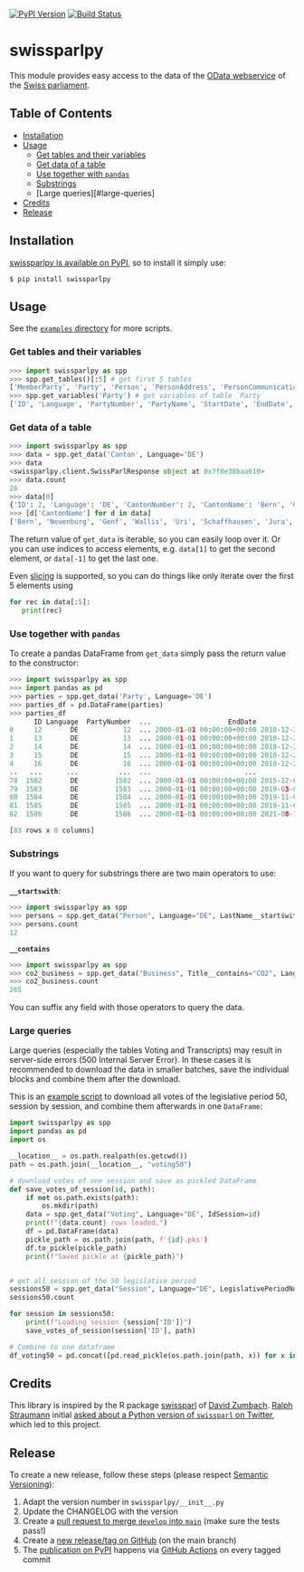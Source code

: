 [![PyPI Version][pypi-image]][pypi-url]
[![Build Status][build-image]][build-url]


swissparlpy
===========

This module provides easy access to the data of the [OData webservice](https://ws.parlament.ch/odata.svc/) of the [Swiss parliament](https://www.parlament.ch/en).

## Table of Contents

* [Installation](#installation)
* [Usage](#usage)
    * [Get tables and their variables](##get-tables-and-their-variables)
    * [Get data of a table](#get-data-of-a-table)
    * [Use together with `pandas`](#use-together-with-pandas)
    * [Substrings](#substrings)
    * [Large queries][#large-queries]
* [Credits](#credits)
* [Release](#release)

## Installation

[swissparlpy is available on PyPI](https://pypi.org/project/swissparlpy/), so to install it simply use:

```
$ pip install swissparlpy
```

## Usage

See the [`examples` directory](/examples) for more scripts.

### Get tables and their variables

```python
>>> import swissparlpy as spp
>>> spp.get_tables()[:5] # get first 5 tables
['MemberParty', 'Party', 'Person', 'PersonAddress', 'PersonCommunication']
>>> spp.get_variables('Party') # get variables of table `Party`
['ID', 'Language', 'PartyNumber', 'PartyName', 'StartDate', 'EndDate', 'Modified', 'PartyAbbreviation']
```

### Get data of a table

```python
>>> import swissparlpy as spp
>>> data = spp.get_data('Canton', Language='DE')
>>> data
<swissparlpy.client.SwissParlResponse object at 0x7f8e38baa610>
>>> data.count
26
>>> data[0]
{'ID': 2, 'Language': 'DE', 'CantonNumber': 2, 'CantonName': 'Bern', 'CantonAbbreviation': 'BE'}
>>> [d['CantonName'] for d in data]
['Bern', 'Neuenburg', 'Genf', 'Wallis', 'Uri', 'Schaffhausen', 'Jura', 'Basel-Stadt', 'St. Gallen', 'Obwalden', 'Appenzell A.-Rh.', 'Solothurn', 'Waadt', 'Zug', 'Aargau', 'Basel-Landschaft', 'Luzern', 'Thurgau', 'Freiburg', 'Appenzell I.-Rh.', 'Schwyz', 'Graubünden', 'Glarus', 'Tessin', 'Zürich', 'Nidwalden']
```

The return value of `get_data` is iterable, so you can easily loop over it. Or you can use indices to access elements, e.g. `data[1]` to get the second element, or `data[-1]` to get the last one.

Even [slicing](https://python-reference.readthedocs.io/en/latest/docs/brackets/slicing.html) is supported, so you can do things like only iterate over the first 5 elements using

```python
for rec in data[:5]:
   print(rec)
```

### Use together with `pandas`

To create a pandas DataFrame from `get_data` simply pass the return value to the constructor:

```python
>>> import swissparlpy as spp
>>> import pandas as pd
>>> parties = spp.get_data('Party', Language='DE')
>>> parties_df = pd.DataFrame(parties)
>>> parties_df
      ID Language  PartyNumber  ...                   EndDate                         Modified PartyAbbreviation
0     12       DE           12  ... 2000-01-01 00:00:00+00:00 2010-12-26 13:05:26.430000+00:00                SP
1     13       DE           13  ... 2000-01-01 00:00:00+00:00 2010-12-26 13:05:26.430000+00:00               SVP
2     14       DE           14  ... 2000-01-01 00:00:00+00:00 2010-12-26 13:05:26.430000+00:00               CVP
3     15       DE           15  ... 2000-01-01 00:00:00+00:00 2010-12-26 13:05:26.430000+00:00      FDP-Liberale
4     16       DE           16  ... 2000-01-01 00:00:00+00:00 2010-12-26 13:05:26.430000+00:00               LDP
..   ...      ...          ...  ...                       ...                              ...               ...
78  1582       DE         1582  ... 2000-01-01 00:00:00+00:00 2015-12-03 08:48:38.250000+00:00             BastA
79  1583       DE         1583  ... 2000-01-01 00:00:00+00:00 2019-03-07 17:24:15.013000+00:00              CVPO
80  1584       DE         1584  ... 2000-01-01 00:00:00+00:00 2019-11-08 17:28:43.947000+00:00                Al
81  1585       DE         1585  ... 2000-01-01 00:00:00+00:00 2019-11-08 17:41:39.513000+00:00               EàG
82  1586       DE         1586  ... 2000-01-01 00:00:00+00:00 2021-08-12 07:59:22.627000+00:00               M-E

[83 rows x 8 columns]
```

### Substrings

If you want to query for substrings there are two main operators to use:

**`__startswith`**:

```python
>>> import swissparlpy as spp
>>> persons = spp.get_data("Person", Language="DE", LastName__startswith='Bal')
>>> persons.count
12
```

**`__contains`**
```python
>>> import swissparlpy as spp
>>> co2_business = spp.get_data("Business", Title__contains="CO2", Language = "DE")
>>> co2_business.count
265
```

You can suffix any field with those operators to query the data.

### Large queries

Large queries (especially the tables Voting and Transcripts) may result in server-side errors (500 Internal Server Error). In these cases it is recommended to download the data in smaller batches, save the individual blocks and combine them after the download.

This is an [example script](/examples/download_votes_in_batches.py) to download all votes of the legislative period 50, session by session, and combine them afterwards in one `DataFrame`:

```python
import swissparlpy as spp
import pandas as pd
import os

__location__ = os.path.realpath(os.getcwd())
path = os.path.join(__location__, "voting50")

# download votes of one session and save as pickled DataFrame
def save_votes_of_session(id, path):
    if not os.path.exists(path):
        os.mkdir(path)
    data = spp.get_data("Voting", Language="DE", IdSession=id)
    print(f"{data.count} rows loaded.")
    df = pd.DataFrame(data)
    pickle_path = os.path.join(path, f'{id}.pks')
    df.to_pickle(pickle_path)
    print(f"Saved pickle at {pickle_path}")


# get all session of the 50 legislative period
sessions50 = spp.get_data("Session", Language="DE", LegislativePeriodNumber=50)
sessions50.count

for session in sessions50:
    print(f"Loading session {session['ID']}")
    save_votes_of_session(session['ID'], path)

# Combine to one dataframe
df_voting50 = pd.concat([pd.read_pickle(os.path.join(path, x)) for x in os.listdir(path)])
```

## Credits

This library is inspired by the R package [swissparl](https://github.com/zumbov2/swissparl) of [David Zumbach](https://github.com/zumbov2).
[Ralph Straumann](https://twitter.com/rastrau) initial [asked about a Python version of `swissparl` on Twitter](https://twitter.com/rastrau/status/1441048778740432902), which led to this project.

## Release

To create a new release, follow these steps (please respect [Semantic Versioning](http://semver.org/)):

1. Adapt the version number in `swissparlpy/__init__.py`
1. Update the CHANGELOG with the version
1. Create a [pull request to merge `develop` into `main`](https://github.com/metaodi/swissparlpy/compare/main...develop?expand=1) (make sure the tests pass!)
1. Create a [new release/tag on GitHub](https://github.com/metaodi/swissparlpy/releases) (on the main branch)
1. The [publication on PyPI](https://pypi.python.org/pypi/swissparlpy) happens via [GitHub Actions](https://github.com/metaodi/swissparlpy/actions?query=workflow%3A%22Upload+Python+Package%22) on every tagged commit


<!-- Badges -->
[pypi-image]: https://img.shields.io/pypi/v/swissparlpy
[pypi-url]: https://pypi.org/project/swissparlpy/
[build-image]: https://github.com/metaodi/swissparlpy/actions/workflows/build.yml/badge.svg
[build-url]: https://github.com/metaodi/swissparlpy/actions/workflows/build.yml
